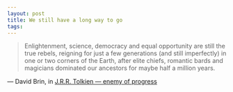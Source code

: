 ```yaml
---
layout: post
title: We still have a long way to go
tags: 
---
```

> Enlightenment, science, democracy and equal opportunity are still the
> true rebels, reigning for just a few generations (and still
> imperfectly) in one or two corners of the Earth, after elite chiefs,
> romantic bards and magicians dominated our ancestors for maybe half a
> million years.

— David Brin, in [J.R.R. Tolkien — enemy of progress](http://dir.salon.com/story/ent/feature/2002/12/17/tolkien_brin/print.html)
